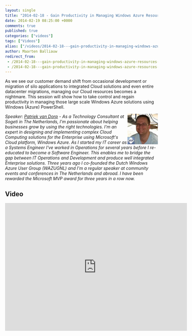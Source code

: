 ```yaml
---
layout: single
title: "2014-02-18 - Gain Productivity in Managing Windows Azure Resources Using PowerShell"
date: 2014-02-19 08:25:00 +0000
comments: true
published: true
categories: ["videos"]
tags: ["Videos"]
alias: ["/videos/2014-02-18---gain-productivity-in-managing-windows-azure-resources-using-powershell"]
author: Maarten Balliauw
redirect_from:
 - /2014-02-18---gain-productivity-in-managing-windows-azure-resources-using-powershell.html
 - /2014-02-18---gain-productivity-in-managing-windows-azure-resources-using-powershell.html
---
```


<p>As we see our customer demand shift from occasional development or migration of silo applications to integrated Cloud solutions and even entire datacenter migrations, managing our Cloud resources becomes a nightmare. This session will show how to take control and regain productivity in managing those large scale Windows Azure solutions using Windows (Azure) PowerShell.</p>
<p><em><img width="100" align="right" alt="Patriek van Dorp" src="/assets/media/speakers/patriek-van-dorp.jpg"></em></p>
<p><i>Speaker: <a href="http://onwindowsazure.com/" target="_blank">Patriek van Dorp</a> - As a Technology Consultant at Sogeti in The Netherlands, I'm passionate about helping businesses grow by using the right technologies. I'm an expert in designing and implementing complex Cloud Computing solutions for the Enterprise using Microsoft's Cloud platform, Windows Azure. As I started my IT career as a Systems Engineer I've worked in Operations for several years before I re-educated to become a Software Engineer. This enables me to bridge the gap between IT Operations and Development and produce well integrated Enterprise solutions. Three years ago I co-founded the Dutch Windows Azure User Group (WAZUGNL) and I'm a regular speaker at community events and conferences in The Netherlands and abroad. I have been rewarded the Microsoft MVP award for three years in a row now.</i></p>

<h2>Video</h2>
<div>
				
				
				
<iframe width="600" height="420" src="https://www.youtube.com/embed/khroUlBRME0?hd=1" frameborder="0" allowfullscreen=""></iframe>
				
</div>







